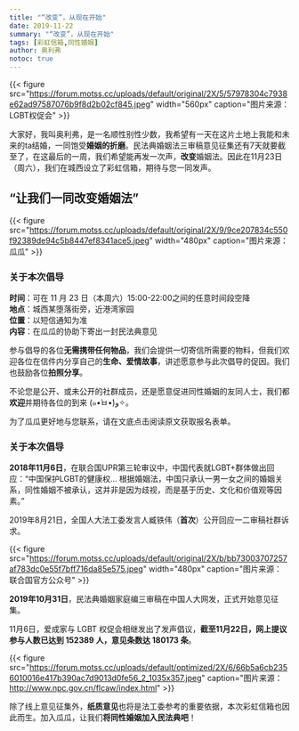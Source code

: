 ```yaml
---
title: "“改变”，从现在开始"
date: 2019-11-22
summary: "“改变”，从现在开始"
tags: [彩虹信箱,同性婚姻]
author: 奥利弗
notoc: true
---
```


{{< figure src="https://forum.motss.cc/uploads/default/original/2X/5/57978304c7938e62ad97587076b9f8d2b02cf845.jpeg" width="560px" caption="图片来源：LGBT权促会" >}}

大家好，我叫奥利弗，是一名顺性别性少数，我希望有一天在这片土地上我能和未来的ta结婚，一同饱受**婚姻的折磨**。民法典婚姻法三审稿意见征集还有7天就要截至了，在这最后的一周，我们希望能再发一次声，**改变**婚姻法。因此在11月23日（周六），我们在城西设立了彩虹信箱，期待与您一同发声。

## “让我们一同改变婚姻法”

{{< figure src="https://forum.motss.cc/uploads/default/original/2X/9/9ce207834c550f92389de94c5b8447ef8341ace5.jpeg" width="480px" caption="图片来源：瓜瓜" >}}

### 关于本次倡导

**时间**：可在 11 月 23 日（本周六）15:00-22:00之间的任意时间段空降  
**地点**：城西某堕落街旁，近港湾家园  
**位置**：以短信通知为准  
**内容**：在瓜瓜的协助下寄出一封民法典意见  

参与倡导的各位**无需携带任何物品**，我们会提供一切寄信所需要的物料，但我们欢迎各位在信件内分享自己的**生命、爱情故事**，讲述愿意参与此次倡导的促因。我们也鼓励各位**拍照分享**。

不论您是公开、或未公开的社群成员，还是愿意促进同性婚姻的友同人士，我们都**欢迎**并期待各位的到来 (๑•̀ㅂ•́)و✧。

为了瓜瓜更好地与您联系，请在文底点击阅读原文获取报名表单。

### 关于本次倡导

**2018年11月6日**，在联合国UPR第三轮审议中，中国代表就LGBT+群体做出回应：“中国保护LGBT的健康权… 根据婚姻法，中国只承认一男一女之间的婚姻关系，同性婚姻不被承认，这并非是因为歧视，而是基于历史、文化和价值观等因素。” 

2019年8月21日，全国人大法工委发言人臧铁伟（**首次**）公开回应一二审稿社群诉求。

{{< figure src="https://forum.motss.cc/uploads/default/original/2X/b/bb73003707257af783dc0e55f7bff716da85e575.jpeg" width="480px" caption="图片来源：联合国官方公众号" >}}

**2019年10月31日**，民法典婚姻家庭编三审稿在中国人大网发，正式开始意见征集。

11月6日，爱成家与 LGBT 权促会相继发出了发声倡议，**截至11月22日，网上提议参与人数已达到 152389 人，意见条数达 180173 条**。

{{< figure src="https://forum.motss.cc/uploads/default/optimized/2X/6/66b5a6cb2356010016e417b390ac7d9013d0fe56_2_1035x357.jpeg" caption="图片来源：http://www.npc.gov.cn/flcaw/index.html" >}}

除了线上意见征集外，**纸质意见**也将是法工委参考的重要依据，本次彩虹信箱也因此而生。加入瓜瓜，让我们**将同性婚姻加入民法典吧**！


